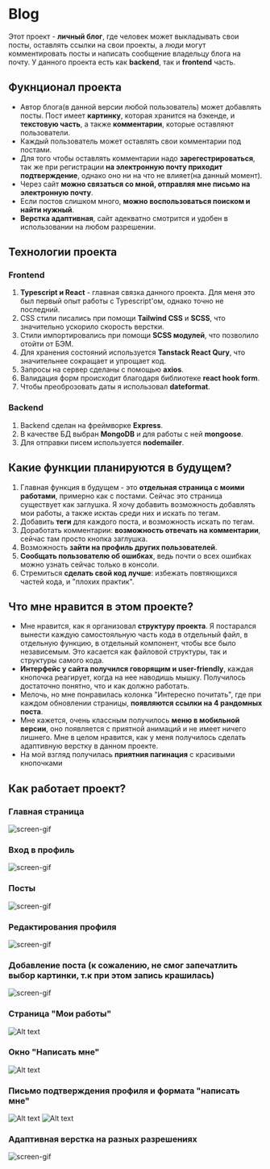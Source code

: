 # Blog

Этот проект - **личный блог**, где человек может выкладывать свои посты, оставлять ссылки на свои проекты, а люди могут комментировать посты и написать сообщение владельцу блога на почту.
У данного проекта есть как **backend**, так и **frontend** часть.

## Фукнционал проекта

- Автор блога(в данной версии любой пользователь) может добавлять посты. Пост имеет **картинку**, которая хранится на бэкенде, и **текстовую часть**, а также **комментарии**, которые оставляют пользователи.
- Каждый пользователь может оставлять свои комментарии под постами.
- Для того чтобы оставлять комментарии надо **зарегестрироваться**, так же при регистрации **на электронную почту приходит подтверждение**, однако оно ни на что не влияет(на данный момент).
- Через сайт **можно связаться со мной, отправляя мне письмо на электронную почту**.
- Если постов слишком много, **можно воспользоваться поиском и найти нужный**.
- **Верстка адаптивная**, сайт адекватно смотрится и удобен в использовании на любом разрешении.

## Технологии проекта

### Frontend

1. **Typescript и React** - главная связка данного проекта. Для меня это был первый опыт работы с Typescript'ом, однако точно не последний.
2. CSS стили писались при помощи **Tailwind CSS** и **SCSS**, что значительно ускорило скорость верстки.
3. Стили импортировались при помощи **SCSS модулей**, что позволило отойти от БЭМ.
4. Для хранения состояний используется **Tanstack React Qury**, что значительнее сокращает и упрощает код.
5. Запросы на сервер сделаны с помощью **axios**.
6. Валидация форм происходит благодаря библиотеке **react hook form**.
7. Чтобы преоброзовать даты я использовал **dateformat**.

### Backend

1. Backend сделан на фреймворке **Express**.
2. В качестве БД выбран **MongoDB** и для работы с ней **mongoose**.
3. Для отправки писем используется **nodemailer**.

## Какие функции планируются в будущем?

1. Главная функция в будущем - это **отдельная страница с моими работами**, примерно как с постами. Сейчас это страница существует как заглушка. Я хочу добавить возможность добавлять мои работы, а также исктаь среди них и искать по тегам.
2. Добавить **теги** для каждого поста, и возможность искать по тегам.
3. Доработать комментарии: **возможность отвечать на комментарии**, сейчас там просто кнопка заглушка.
4. Возможность **зайти на профиль других пользователей**.
5. **Сообщать пользователю об ошибках**, ведь почти о всех ошибках можно узнать сейчас только в консоли.
6. Стремиться **сделать свой код лучше**: избежать повтяющихся частей кода, и "плохих практик".

## Что мне нравится в этом проекте?

- Мне нравится, как я организовал **структуру проекта**. Я постарался вынести каждую самостояльную часть кода в отдельный файл, в отдельную функцию, в отдельный компонент, чтобы все было независемым. Это касается как файловой структуры, так и структуры самого кода.
- **Интерфейс у сайта получился говорящим и user-friendly**, каждая кнопочка реагирует, когда на нее наводишь мышку. Получилось достаточно понятно, что и как должно работать.
- Мелочь, но мне понравилась колонка "Интересно почитать", где при каждом обновлении страницы, **появляются ссылки на 4 рандомных поста**.
- Мне кажется, очень классным получилось **меню в мобильной версии**, оно появляется с приятной анимаций и не имеет ничего лишнего. Мне в целом нравится, как у меня получилось сделать адаптивную верстку в данном проекте.
- На мой взгляд получилась **приятния пагинация** с красивыми кнопочками

## Как работает проект?

### Главная страница

![screen-gif](./gifs/homePage.gif)

### Вход в профиль

![screen-gif](./gifs/auth.gif)

### Посты

![screen-gif](./gifs/post.gif)

### Редактирования профиля

![screen-gif](./gifs/patch.gif)

### Добавление поста (к сожалению, не смог запечатлить выбор картинки, т.к при этом запись крашилась)

![screen-gif](./gifs/addingPost.gif)

### Страница "Мои работы"

![Alt text](./gifs/works.jpg)

### Окно "Написать мне"

![Alt text](./gifs/contact.jpg)

### Письмо подтверждения профиля и формата "написать мне"

![Alt text](./gifs/mail2.jpg)
![Alt text](./gifs/mail1.jpg)

### Адаптивная верстка на разных разрешениях

![screen-gif](./gifs/adaptive.gif)
